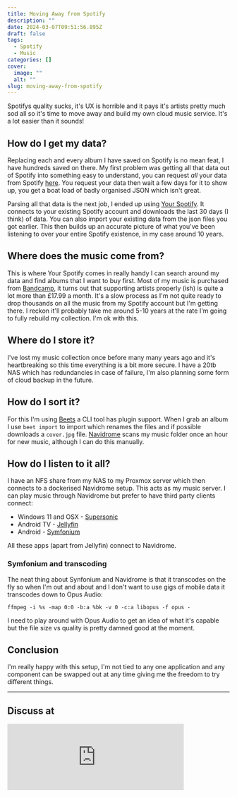 ```yaml
---
title: Moving Away from Spotify
description: ""
date: 2024-03-07T09:51:56.895Z
draft: false
tags:
  - Spotify
  - Music
categories: []
cover:
  image: ""
  alt: ""
slug: moving-away-from-spotify
---
```


Spotifys quality sucks, it's UX is horrible and it pays it's artists pretty much sod all so it's time to move away and build my own cloud music service. It's a lot easier than it sounds!

<!--more-->

## How do I get my data?

Replacing each and every album I have saved on Spotify is no mean feat, I have hundreds saved on there. My first problem was getting all that data out of Spotify into something easy to understand, you can request *all* your data from Spotify [here](https://support.spotify.com/uk/article/data-rights-and-privacy-settings/). You request your data then wait a few days for it to show up, you get a boat load of badly organised JSON which isn't great.

Parsing all that data is the next job, I ended up using [Your Spotify](https://github.com/Yooooomi/your_spotify). It connects to your existing Spotify account and downloads the last 30 days (I think) of data. You can also import your existing data from the json files you got earlier. This then builds up an accurate picture of what you've been listening to over your entire Spotify existence, in my case around 10 years.

## Where does the music come from?

This is where Your Spotify comes in really handy I can search around my data and find albums that I want to buy first. Most of my music is purchased from [Bandcamp](https://bandcamp.com/), it turns out that supporting artists properly (ish) is quite a lot more than £17.99 a month. It's a slow process as I'm not quite ready to drop thousands on all the music from my Spotify account but I'm getting there. I reckon it'll probably take me around 5-10 years at the rate I'm going to fully rebuild my collection. I'm ok with this.

## Where do I store it?

I've lost my music collection once before many many years ago and it's heartbreaking so this time everything is a bit more secure. I have a 20tb NAS which has redundancies in case of failure, I'm also planning some form of cloud backup in the future.

## How do I sort it?

For this I'm using [Beets](https://beets.readthedocs.io/en/stable/index.html) a CLI tool has plugin support. When I grab an album I use `beet import` to import which renames the files and if possible downloads a `cover.jpg` file. [Navidrome](https://www.navidrome.org/) scans my music folder once an hour for new music, although I can do this manually.

## How do I listen to it all?

I have an NFS share from my NAS to my Proxmox server which then connects to a dockerised Navidrome setup. This acts as my music server. I can play music through Navidrome but prefer to have third party clients connect:

* Windows 11 and OSX - [Supersonic](https://github.com/dweymouth/supersonic)
* Android TV - [Jellyfin](https://jellyfin.org/)
* Android - [Symfonium](https://play.google.com/store/apps/details?id=app.symfonik.music.player&hl=en&gl=US)

All these apps (apart from Jellyfin) connect to Navidrome.

### Symfonium and transcoding

The neat thing about Synfonium and Navidrome is that it transcodes on the fly so when I'm out and about and I don't want to use gigs of mobile data it transcodes down to Opus Audio:

```
ffmpeg -i %s -map 0:0 -b:a %bk -v 0 -c:a libopus -f opus -
```

I need to play around with Opus Audio to get an idea of what it's capable but the file size vs quality is pretty damned good at the moment.

## Conclusion

I'm really happy with this setup, I'm not tied to any one application and any component can be swapped out at any time giving me the freedom to try different things.

---

## Discuss at

<iframe src="https://remotelab.uk/@mikebell/112087551082246586/embed" class="mastodon-embed" style="max-width: 100%; border: 0" width="400" allowfullscreen="allowfullscreen"></iframe><script src="https://remotelab.uk/embed.js" async="async"></script>